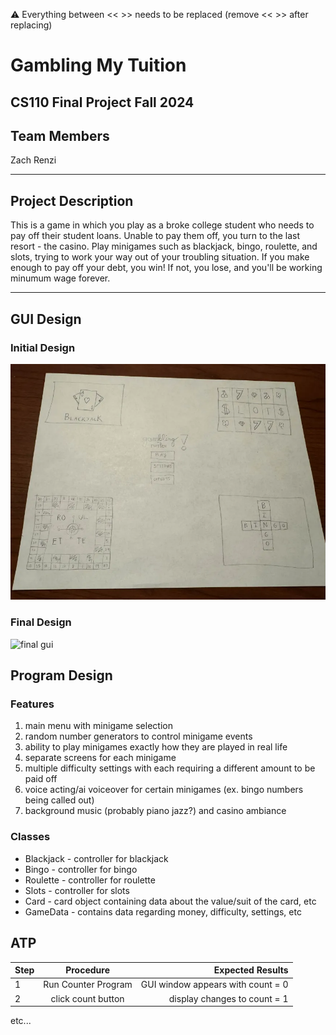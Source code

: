 
:warning: Everything between << >> needs to be replaced (remove << >> after replacing)

# Gambling My Tuition
## CS110 Final Project Fall 2024

## Team Members

Zach Renzi

***

## Project Description

This is a game in which you play as a broke college student who needs to pay off their student loans. 
Unable to pay them off, you turn to the last resort - the casino. 
Play minigames such as blackjack, bingo, roulette, and slots, trying to work your way out of your troubling situation. 
If you make enough to pay off your debt, you win! If not, you lose, and you'll be working minumum wage forever.

***    

## GUI Design

### Initial Design

![initial gui](assets/gui.jpg)

### Final Design

![final gui](assets/finalgui.jpg)

## Program Design

### Features

1. main menu with minigame selection
2. random number generators to control minigame events
3. ability to play minigames exactly how they are played in real life
4. separate screens for each minigame
5. multiple difficulty settings with each requiring a different amount to be paid off
6. voice acting/ai voiceover for certain minigames (ex. bingo numbers being called out)
7. background music (probably piano jazz?) and casino ambiance

### Classes

- Blackjack - controller for blackjack
- Bingo - controller for bingo
- Roulette - controller for roulette
- Slots - controller for slots
- Card - card object containing data about the value/suit of the card, etc
- GameData - contains data regarding money, difficulty, settings, etc


## ATP

| Step                 |Procedure             |Expected Results                   |
|----------------------|:--------------------:|----------------------------------:|
|  1                   | Run Counter Program  |GUI window appears with count = 0  |
|  2                   | click count button   | display changes to count = 1      |
etc...
